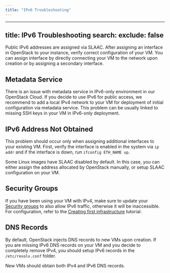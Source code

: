 ```yaml
---
title: "IPv6 Troubleshooting"
---
```

---

title: IPv6 Troubleshooting
search:
  exclude: false
---
Public IPv6 addresses are assigned via SLAAC. After assigning an interface in OpenStack to your instance, verify correct configuration of your VM. You can assign interface by directly connecting your VM to the network upon creation or by assigning a secondary interface.

## Metadata Service

There is an issue with metadata service in IPv6-only environment in our OpenStack Cloud. If you decide to use IPv6 for public access, we recommend to add a local IPv4 network to your VM for deployment of initial configuration via metadata service. This problem can be usually linked to missing SSH keys in your VM in IPv6-only deployment.

## IPv6 Address Not Obtained

This problem should occur only when assigning additional interfaces to your existing VM. First, verify the interface is enabled in the system via `ip addr` and if the interface is down, run `ifconfig ETH_NAME up`.

Some Linux images have SLAAC disabled by default. In this case, you can either assign the address allocated by OpenStack manually, or setup SLAAC configuration on your VM.

## Security Groups

If you have been using your VM with IPv4, make sure to update your [Security groups](../additional-information/security-groups.md) to also allow IPv6 traffic, otherwise it will be inaccessible. For configuration, refer to the [Creating first infrastructure](../getting-started/creating-first-infrastructure.md#update-security-group) tutorial.

## DNS Records

By default, OpenStack injects DNS records to new VMs upon creation. If you are missing IPv6 DNS records on your VM and you decide to completely remove IPv4, you should setup IPv6 records in the `/etc/resolv.conf` folder.

New VMs should obtain both IPv4 and IPv6 DNS records.
